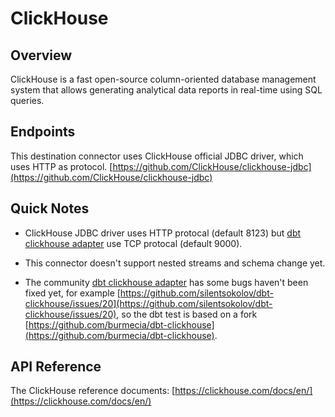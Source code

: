 # ClickHouse

## Overview

ClickHouse is a fast open-source column-oriented database management system that allows generating analytical data reports in real-time using SQL queries.

## Endpoints

This destination connector uses ClickHouse official JDBC driver, which uses HTTP as protocol. [https://github.com/ClickHouse/clickhouse-jdbc](https://github.com/ClickHouse/clickhouse-jdbc)

## Quick Notes

- ClickHouse JDBC driver uses HTTP protocal (default 8123) but [dbt clickhouse adapter](https://github.com/silentsokolov/dbt-clickhouse) use TCP protocal (default 9000).

- This connector doesn't support nested streams and schema change yet.

- The community [dbt clickhouse adapter](https://github.com/silentsokolov/dbt-clickhouse) has some bugs haven't been fixed yet, for example [https://github.com/silentsokolov/dbt-clickhouse/issues/20](https://github.com/silentsokolov/dbt-clickhouse/issues/20), so the dbt test is based on a fork [https://github.com/burmecia/dbt-clickhouse](https://github.com/burmecia/dbt-clickhouse).

## API Reference

The ClickHouse reference documents: [https://clickhouse.com/docs/en/](https://clickhouse.com/docs/en/)

